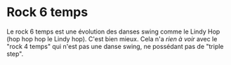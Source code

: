 # Rock 6 temps

Le rock 6 temps est une évolution des danses swing comme le Lindy Hop (hop hop hop le Lindy hop).
C'est bien mieux.
Cela n'a _rien à voir_ avec le "rock 4 temps" qui n'est pas une danse swing, ne possédant pas de "triple step".
